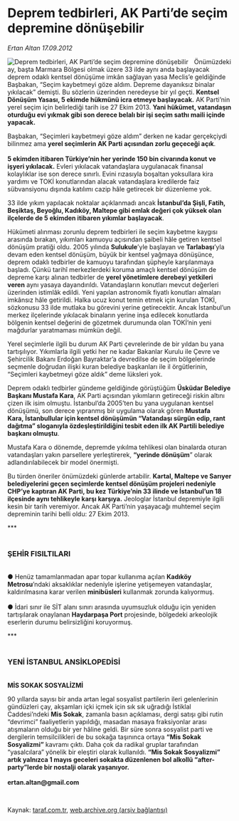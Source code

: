 # Deprem tedbirleri, AK Parti’de seçim depremine dönüşebilir

*Ertan Altan 17.09.2012*

<div class="yazi"><img align="left" alt="Deprem tedbirleri, AK Parti’de seçim depremine dönüşebilir" border="0" src="http://www.taraf.com.tr/fotoraflar/makaleler/deprem-tedbirleri-ak-parti-de-secim-depremine_2253_orijinal.jpg" style="border-right-width:10px; border-color:#FFFFFF"/><p>Önümüzdeki ay, başta Marmara Bölgesi olmak üzere 33 ilde aynı anda başlayacak deprem odaklı kentsel dönüşüme imkân sağlayan yasa Meclis’e geldiğinde Başbakan, “Seçim kaybetmeyi göze aldım. Depreme dayanıksız binalar yıkılacak” demişti. Bu sözlerin üzerinden neredeyse bir yıl geçti. <b>Kentsel Dönüşüm Yasası, 5 ekimde hükmünü icra etmeye başlayacak.</b> AK Parti’nin yerel seçim için belirlediği tarih ise 27 Ekim 2013. <b>Yani hükümet, vatandaşın oturduğu evi yıkmak gibi son derece belalı bir işi seçim sathı maili içinde yapacak.</b></p>
<p>Başbakan, “Seçimleri kaybetmeyi göze aldım” derken ne kadar gerçekçiydi bilinmez ama <b>yerel seçimlerin AK Parti açısından zorlu geçeceği açık</b>.<br/><br/><b>5 ekimden itibaren Türkiye’nin her yerinde 150 bin civarında konut ve işyeri yıkılacak.</b> Evleri yıkılacak vatandaşlara uygulanacak finansal kolaylıklar ise son derece sınırlı. Evini rızasıyla boşaltan yoksullara kira yardımı ve TOKİ konutlarından alacak vatandaşlara kredilerde faiz sübvansiyonu dışında katılımı cazip hâle getirecek bir düzenleme yok. </p>
<p>33 ilde yıkım yapılacak noktalar açıklanmadı ancak <b>İstanbul’da Şişli, Fatih, Beşiktaş, Beyoğlu, Kadıköy, Maltepe gibi emlak değeri çok yüksek olan ilçelerde de 5 ekimden itibaren yıkımlar başlayacak</b>. </p>
<p>Hükümeti alınması zorunlu deprem tedbirleri ile seçim kaybetme kaygısı arasında bırakan, yıkımları kamuoyu açısından şaibeli hâle getiren kentsel dönüşüm pratiği oldu. 2005 yılında <b>Sulukule</b>’yle başlayan ve <b>Tarlabaşı</b>’yla devam eden kentsel dönüşüm, büyük bir kentsel yağmaya dönüşünce, deprem odaklı tedbirler de kamuoyu tarafından şüpheyle karşılanmaya başladı. Çünkü tarihî merkezlerdeki koruma amaçlı kentsel dönüşüm de depreme karşı alınan tedbirler de <b>yerel yönetimlere derebeyi yetkileri veren</b> aynı yasaya dayandırıldı. Vatandaşların konutları mevcut değerleri üzerinden istimlâk edildi. Yeni yapılan astronomik fiyatlı konutları almaları imkânsız hâle getirildi. Halka ucuz konut temin etmek için kurulan TOKİ, sözkonusu 33 ilde mutlaka bu görevini yerine getirecektir. Ancak İstanbul’un merkez ilçelerinde yıkılacak binaların yerine inşa edilecek konutlarda bölgenin kentsel değerini de gözetmek durumunda olan TOKİ’nin yeni mağdurlar yaratmaması mümkün değil. </p>
<p>Yerel seçimlerle ilgili bu durum AK Parti çevrelerinde de bir yıldan bu yana tartışılıyor. Yıkımlarla ilgili yetki her ne kadar Bakanlar Kurulu ile Çevre ve Şehircilik Bakanı Erdoğan Bayraktar’a devredilse de seçim bölgelerinde seçmenle doğrudan ilişki kuran belediye başkanları ile il örgütlerinin, “Seçimleri kaybetmeyi göze aldık” deme lüksleri yok. </p>
<p>Deprem odaklı tedbirler gündeme geldiğinde görüştüğüm <b>Üsküdar Belediye Başkanı Mustafa Kara</b>, AK Parti açısından yıkımların getireceği riskin altını çizen ilk isim olmuştu. İstanbul’da 2005’ten bu yana uygulanan kentsel dönüşümü, son derece yıpranmış bir uygulama olarak gören <b>Mustafa Kara, İstanbullular için kentsel dönüşümün “Vatandaşı sürgün edip, rant dağıtma” sloganıyla özdeşleştirildiğini tesbit eden ilk AK Partili belediye başkanı olmuştu</b>. </p>
<p>Mustafa Kara o dönemde, depremde yıkılma tehlikesi olan binalarda oturan vatandaşları yakın parsellere yerleştirerek, <b>“yerinde dönüşüm</b>” olarak adlandırılabilecek bir model önermişti. </p>
<p>Bu türden öneriler önümüzdeki günlerde artabilir. <b>Kartal, Maltepe ve Sarıyer belediyelerini geçen seçimlerde kentsel dönüşüm projeleri nedeniyle CHP’ye kaptıran AK Parti, bu kez Türkiye’nin 33 ilinde ve İstanbul’un 18 ilçesinde aynı tehlikeyle karşı karşıya.</b> Jeologlar İstanbul depremiyle ilgili kesin bir tarih veremiyor. Ancak AK Parti’nin yaşayacağı muhtemel seçim depreminin tarihi belli oldu: 27 Ekim 2013.</p>
<p>***<br/><br/></p>
<h3>ŞEHİR FISILTILARI</h3>
<p><b><br/></b>● Henüz tamamlanmadan apar topar kullanıma açılan <b>Kadıköy Metrosu</b>’ndaki aksaklıklar nedeniyle işlerine yetişemeyen vatandaşlar, kaldırılmasına karar verilen <b>minibüsleri</b> kullanmak zorunda kalıyormuş.<br/><br/>● İdari sınır ile SİT alanı sınırı arasında uyumsuzluk olduğu için yeniden tartışılarak onaylanan <b>Haydarpaşa Port</b> projesinde, bölgedeki arkeolojik eserlerin durumu belirsizliğini koruyormuş.</p>
<p>***<br/><br/></p>
<h3>YENİ İSTANBUL ANSİKLOPEDİSİ</h3>
<p><b><br/></b><b>MİS SOKAK SOSYALİZMİ</b></p>
<p>90 yıllarda sayısı bir anda artan legal sosyalist partilerin ileri gelenlerinin gündüzleri çay, akşamları içki içmek için sık sık uğradığı İstiklal Caddesi’ndeki <b>Mis Sokak</b>, zamanla basın açıklaması, dergi satışı gibi rutin “devrimci” faaliyetlerin yapıldığı, masadan masaya fraksiyonlar arası atışmaların olduğu bir yer hâline geldi. Bir süre sonra sosyalist parti ve dergilerin temsilcilikleri de bu sokağa taşınınca ortaya <b>“Mis Sokak Sosyalizmi”</b> kavramı çıktı. Daha çok da radikal gruplar tarafından “yasalcılara” yönelik bir eleştiri olarak kullanıldı. <b>“Mis Sokak Sosyalizmi” artık yalnızca 1 mayıs geceleri sokakta düzenlenen bol alkollü “after-party”lerde bir nostalji olarak yaşanıyor.<br/><br/></b><strong>ertan.altan@gmail.com</strong></p>
<p><b> </b></p>
</div>

Kaynak: [taraf.com.tr](http://www.taraf.com.tr/ertan-altan/makale-deprem-tedbirleri-ak-parti-de-secim-depremine.htm), [web.archive.org (arşiv bağlantısı)](http://web.archive.org/web/20131107024754/http://www.taraf.com.tr/ertan-altan/makale-deprem-tedbirleri-ak-parti-de-secim-depremine.htm)
